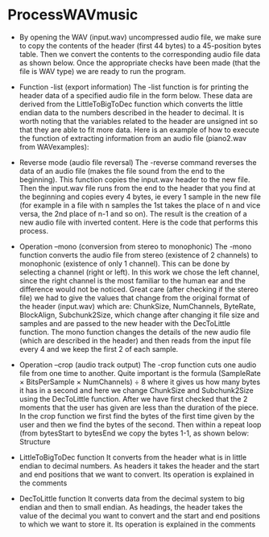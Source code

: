 # ProcessWAVmusic
* By opening the WAV (input.wav) uncompressed audio file, we make sure to copy the contents of the header (first 44 bytes) to a 45-position bytes table. Then we convert the contents to the corresponding audio file data as shown below. Once the appropriate checks have been made (that the file is WAV type) we are ready to run the program.

* Function -list (export information)
The -list function is for printing the header data of a specified audio file in the form below. These data are derived from the LittleToBigToDec function which converts the little endian data to the numbers described in the header to decimal. It is worth noting that the variables related to the header are unsigned int so that they are able to fit more data. Here is an example of how to execute the function of extracting information from an audio file (piano2.wav from WAVexamples):

 * Reverse mode (audio file reversal)
The -reverse command reverses the data of an audio file (makes the file sound from the end to the beginning). This function copies the input.wav header to the new file. Then the input.wav file runs from the end to the header that you find at the beginning and copies every 4 bytes, ie every 1 sample in the new file (for example in a file with n samples the 1st takes the place of n and vice versa, the 2nd place of n-1 and so on). The result is the creation of a new audio file with inverted content. Here is the code that performs this process.

* Operation –mono (conversion from stereo to monophonic)
The -mono function converts the audio file from stereo (existence of 2 channels) to monophonic (existence of only 1 channel). This can be done by selecting a channel (right or left). In this work we chose the left channel, since the right channel is the most familiar to the human ear and the difference would not be noticed. Great care (after checking if the stereo file) we had to give the values ​​that change from the original format of the header (input.wav) which are: ChunkSize, NumChannels, ByteRate, BlockAlign, Subchunk2Size, which change after changing it file size and samples and are passed to the new header with the DecToLittle function. The mono function changes the details of the new audio file (which are described in the header) and then reads from the input file every 4 and we keep the first 2 of each sample.

* Operation –crop (audio track output)
The -crop function cuts one audio file from one time to another. Quite important is the formula (SampleRate × BitsPerSample × NumChannels) ÷ 8 where it gives us how many bytes it has in a second and here we change ChunkSize and Subchunk2Size using the DecToLittle function. After we have first checked that the 2 moments that the user has given are less than the duration of the piece. In the crop function we first find the bytes of the first time given by the user and then we find the bytes of the second. Then within a repeat loop (from bytesStart to bytesEnd we copy the bytes 1-1, as shown below:
Structure
        
* LittleToBigToDec function
It converts from the header what is in little endian to decimal numbers. As headers it takes the header and the start and end positions that we want to convert. Its operation is explained in the comments

* DecToLittle function
It converts data from the decimal system to big endian and then to small endian. As headings, the header takes the value of the decimal you want to convert and the start and end positions to which we want to store it. Its operation is explained in the comments

